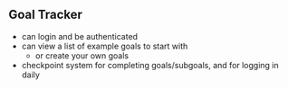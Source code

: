 ## Goal Tracker

 - can login and be authenticated
 - can view a list of example goals to start with
     - or create your own goals
 - checkpoint system for completing goals/subgoals, and for logging in daily


